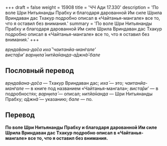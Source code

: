 +++
draft = false
weight = 15908
title = 'ЧЧ Ади 17.330'
description = 'По воле Шри Нитьянанды Прабху и благодаря дарованной Им силе Шрила Вриндаван дас Тхакур подробно описал в «Чайтанья-мангале» все то, что я оставил без внимания.'
summary = 'По воле Шри Нитьянанды Прабху и благодаря дарованной Им силе Шрила Вриндаван дас Тхакур подробно описал в «Чайтанья-мангале» все то, что я оставил без внимания.'
+++

_вр̣нда̄вана-да̄са иха̄ ‘чаитанйа-ман̇гале’  
виста̄ри’ варн̣ила̄ нитйа̄нанда-а̄джн̃а̄-бале_

## Пословный перевод

_вр̣нда̄вана_\-_да̄са_ — Тхакур Вриндаван дас; _иха̄_ — это; _чаитанйа_\-_ман̇гале_ — в книге под названием «Чайтанья-мангала»; _виста̄ри’_ — в подробностях; _варн̣ила̄_ — описал; _нитйа̄нанда_ — Шри Нитьянанды Прабху; _а̄джн̃а̄_ — указанию; _бале_ — по.

## Перевод

**По воле Шри Нитьянанды Прабху и благодаря дарованной Им силе Шрила Вриндаван дас Тхакур подробно описал в «Чайтанья-мангале» все то, что я оставил без внимания.**
